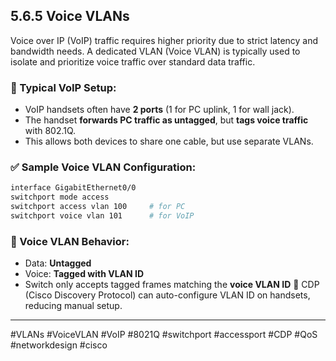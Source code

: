 ## 5.6.5 Voice VLANs

Voice over IP (VoIP) traffic requires higher priority due to strict latency and bandwidth needs. A dedicated VLAN (Voice VLAN) is typically used to isolate and prioritize voice traffic over standard data traffic.

### 🧱 Typical VoIP Setup:
- VoIP handsets often have **2 ports** (1 for PC uplink, 1 for wall jack).
- The handset **forwards PC traffic as untagged**, but **tags voice traffic** with 802.1Q.
- This allows both devices to share one cable, but use separate VLANs.

### ✅ Sample Voice VLAN Configuration:
```bash
interface GigabitEthernet0/0  
switchport mode access  
switchport access vlan 100     # for PC  
switchport voice vlan 101      # for VoIP  
```

### 📡 Voice VLAN Behavior:
- Data: **Untagged**
- Voice: **Tagged with VLAN ID**
- Switch only accepts tagged frames matching the **voice VLAN ID**
🧠 CDP (Cisco Discovery Protocol) can auto-configure VLAN ID on handsets, reducing manual setup.

---
#VLANs #VoiceVLAN #VoIP #8021Q #switchport #accessport #CDP #QoS #networkdesign #cisco